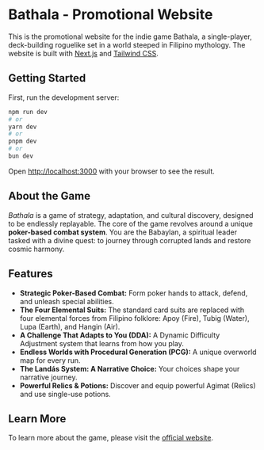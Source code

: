 # Bathala - Promotional Website

This is the promotional website for the indie game Bathala, a single-player, deck-building roguelike set in a world steeped in Filipino mythology. The website is built with [Next.js](https://nextjs.org) and [Tailwind CSS](https://tailwindcss.com).

## Getting Started

First, run the development server:

```bash
npm run dev
# or
yarn dev
# or
pnpm dev
# or
bun dev
```

Open [http://localhost:3000](http://localhost:3000) with your browser to see the result.

## About the Game

*Bathala* is a game of strategy, adaptation, and cultural discovery, designed to be endlessly replayable. The core of the game revolves around a unique **poker-based combat system**. You are the Babaylan, a spiritual leader tasked with a divine quest: to journey through corrupted lands and restore cosmic harmony.

## Features

*   **Strategic Poker-Based Combat:** Form poker hands to attack, defend, and unleash special abilities.
*   **The Four Elemental Suits:** The standard card suits are replaced with four elemental forces from Filipino folklore: Apoy (Fire), Tubig (Water), Lupa (Earth), and Hangin (Air).
*   **A Challenge That Adapts to You (DDA):** A Dynamic Difficulty Adjustment system that learns from how you play.
*   **Endless Worlds with Procedural Generation (PCG):** A unique overworld map for every run.
*   **The Landás System: A Narrative Choice:** Your choices shape your narrative journey.
*   **Powerful Relics & Potions:** Discover and equip powerful Agimat (Relics) and use single-use potions.

## Learn More

To learn more about the game, please visit the [official website](https://bathala.adizon.dev).